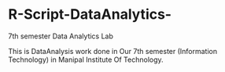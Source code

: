 # R-Script-DataAnalytics-
7th semester Data Analytics Lab 

This is DataAnalysis work done in Our 7th semester (Information Technology) in Manipal Institute Of Technology.
